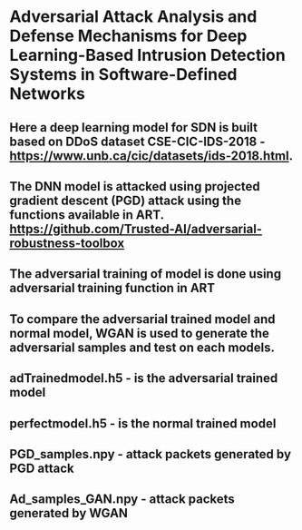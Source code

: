 # Adversarial Attack Analysis and Defense Mechanisms for Deep Learning-Based Intrusion Detection Systems in Software-Defined Networks
## Here a deep learning model for SDN is built based on DDoS dataset CSE-CIC-IDS-2018 - https://www.unb.ca/cic/datasets/ids-2018.html. 
## The DNN model is attacked using projected gradient descent (PGD) attack using the functions available in ART. https://github.com/Trusted-AI/adversarial-robustness-toolbox
## The adversarial training of model is done using adversarial training function in ART
## To compare the adversarial trained model and normal model, WGAN is used to generate the adversarial samples and test on each models.
## adTrainedmodel.h5 - is the adversarial trained model
## perfectmodel.h5 - is the normal trained model
## PGD_samples.npy - attack packets generated by PGD attack
## Ad_samples_GAN.npy - attack packets generated by WGAN
